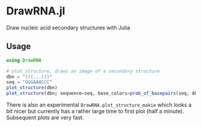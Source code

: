 # DrawRNA.jl
Draw nucleic acid secondary structures with Julia

## Usage

```julia
using DrawRNA
```

```julia
# plot_structure, draws an image of a secondary structure
dbn = "(((...)))"
seq = "GGGAAACCC"
plot_structure(dbn)
plot_structure(dbn; sequence=seq, base_colors=prob_of_basepairs(seq, dbn))
```

There is also an experimental `DrawRNA.plot_structure_makie` which
looks a bit nicer but currently has a rather large time to first plot
(half a minute). Subsequent plots are very fast.